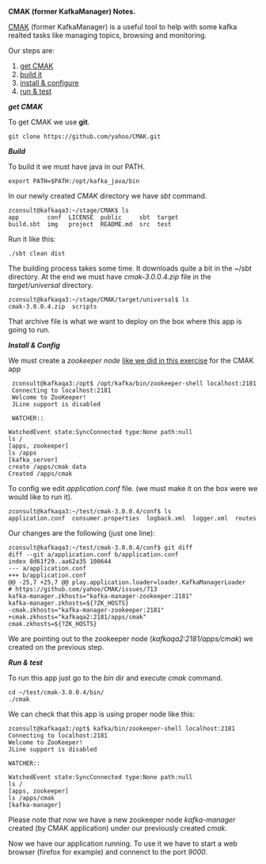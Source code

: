 **CMAK (former KafkaManager) Notes.**

[CMAK](https://github.com/yahoo/CMAK) (former KafkaManager) is a useful tool to help with some kafka realted tasks like managing topics, browsing and monitoring.

Our steps are:

1.  [get CMAK](#cmak_flink_one) 
2.  [build it](#cmak_flink_two) 
3.  [install & configure](#cmak_flink_three)
4.  [run & test](#cmak_flink_fore)

***get CMAK***  <a name="cmak_flink_one"/>

To get CMAK we use **git**.

    git clone https://github.com/yahoo/CMAK.git

***Build*** <a name="cmak_flink_two"/>

To build it we must have java in our PATH.

    export PATH=$PATH:/opt/kafka_java/bin

In our newly created _CMAK_ directory we have _sbt_ command.

    zconsult@kafkaqa3:~/stage/CMAK$ ls
    app        conf  LICENSE  public     sbt  target
    build.sbt  img   project  README.md  src  test

Run it like this:
         
    ./sbt clean dist

The building process takes some time. It downloads quite a bit in the ~/sbt directory. At the end we must have _cmak-3.0.0.4.zip_ file in the _target/universal_ directory.

    zconsult@kafkaqa3:~/stage/CMAK/target/universal$ ls
    cmak-3.0.0.4.zip  scripts

That archive file is what we want to deploy on the box where this app is going to run.

***Install & Config*** <a name="cmak_flink_three"/>

We must create a _zookeeper node_ [like we did in this exercise](./zookeeper_node_for_kafka.md) for the CMAK app

     zconsult@kafkaqa3:/opt$ /opt/kafka/bin/zookeeper-shell localhost:2181 
     Connecting to localhost:2181
     Welcome to ZooKeeper!
     JLine support is disabled

     WATCHER::

    WatchedEvent state:SyncConnected type:None path:null
    ls /
    [apps, zookeeper]
    ls /apps
    [kafka_server]
    create /apps/cmak data
    Created /apps/cmak

To config we edit _application.conf_ file. (we must make it on the box were we would like to run it).
     
    zconsult@kafkaqa3:~/test/cmak-3.0.0.4/conf$ ls
    application.conf  consumer.properties  logback.xml  logger.xml  routes

Our changes are the following (just one line):
    
    zconsult@kafkaqa3:~/test/cmak-3.0.0.4/conf$ git diff
    diff --git a/application.conf b/application.conf
    index 8d61f29..aa62a35 100644
    --- a/application.conf
    +++ b/application.conf
    @@ -25,7 +25,7 @@ play.application.loader=loader.KafkaManagerLoader
    # https://github.com/yahoo/CMAK/issues/713
    kafka-manager.zkhosts="kafka-manager-zookeeper:2181"
    kafka-manager.zkhosts=${?ZK_HOSTS}
    -cmak.zkhosts="kafka-manager-zookeeper:2181"
    +cmak.zkhosts="kafkaqa2:2181/apps/cmak"
    cmak.zkhosts=${?ZK_HOSTS}

We are pointing out to the zookeeper node (_kafkaqa2:2181/apps/cmak_) we created on the previous step.

***Run & test*** <a name="cmak_flink_fore"/>

To run this app just go to the _bin_ dir and execute _cmak_ command.
 
    cd ~/test/cmak-3.0.0.4/bin/
    ./cmak

We can check that this app is using proper node like this:

    zconsult@kafkaqa3:/opt$ kafka/bin/zookeeper-shell localhost:2181
    Connecting to localhost:2181
    Welcome to ZooKeeper!
    JLine support is disabled

    WATCHER::

    WatchedEvent state:SyncConnected type:None path:null
    ls /
    [apps, zookeeper]
    ls /apps/cmak
    [kafka-manager]

Please note that now we have a new zookeeper node _kafka-manager_ created (by CMAK application) under our previously created _cmak_.


Now we have our application running. To use it we have to start a web browser (firefox for example) and connenct to the port _9000_.

    
